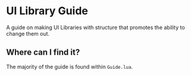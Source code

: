 # UI Library Guide
A guide on making UI Libraries with structure that promotes the ability to change them out.

## Where can I find it?
The majority of the guide is found within `Guide.lua`.